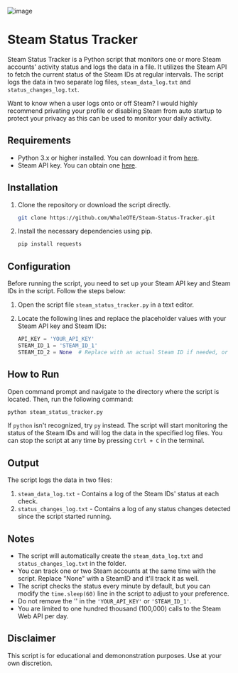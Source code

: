 ![image](https://github.com/WhaleOTE/Steam-Status-Tracker/assets/148757860/504a5f5d-c417-490d-9582-6ae2559134e4)

# Steam Status Tracker

Steam Status Tracker is a Python script that monitors one or more Steam accounts' activity status and logs the data in a file. It utilizes the Steam API to fetch the current status of the Steam IDs at regular intervals. The script logs the data in two separate log files, `steam_data_log.txt` and `status_changes_log.txt`. 

Want to know when a user logs onto or off Steam? I would highly recommend privating your profile or disabling Steam from auto startup to protect your privacy as this can be used to monitor your daily activity.

## Requirements

- Python 3.x or higher installed. You can download it from [here](https://www.python.org/downloads/).
- Steam API key. You can obtain one [here](https://steamcommunity.com/dev/apikey).

## Installation

1. Clone the repository or download the script directly.

    ```bash
    git clone https://github.com/WhaleOTE/Steam-Status-Tracker.git
    ```

2. Install the necessary dependencies using pip.

    ```bash
    pip install requests
    ```

## Configuration

Before running the script, you need to set up your Steam API key and Steam IDs in the script. Follow the steps below:

1. Open the script file `steam_status_tracker.py` in a text editor.

2. Locate the following lines and replace the placeholder values with your Steam API key and Steam IDs:

    ```python
    API_KEY = 'YOUR_API_KEY'
    STEAM_ID_1 = 'STEAM_ID_1'
    STEAM_ID_2 = None  # Replace with an actual Steam ID if needed, or keep it as None for an optional ID
    ```

## How to Run

Open command prompt and navigate to the directory where the script is located. Then, run the following command:

```bash
python steam_status_tracker.py
```

If `python` isn't recognized, try `py` instead. The script will start monitoring the status of the Steam IDs and will log the data in the specified log files. You can stop the script at any time by pressing `Ctrl + C` in the terminal.

## Output

The script logs the data in two files:

1. `steam_data_log.txt` - Contains a log of the Steam IDs' status at each check.
2. `status_changes_log.txt` - Contains a log of any status changes detected since the script started running.

## Notes

- The script will automatically create the `steam_data_log.txt` and `status_changes_log.txt` in the folder.
- You can track one or two Steam accounts at the same time with the script. Replace "None" with a SteamID and it'll track it as well.
- The script checks the status every minute by default, but you can modify the `time.sleep(60)` line in the script to adjust to your preference.
- Do not remove the '' in the `'YOUR_API_KEY'` or `'STEAM_ID_1'`.
- You are limited to one hundred thousand (100,000) calls to the Steam Web API per day.

## Disclaimer
This script is for educational and demononstration purposes. Use at your own discretion.
